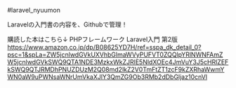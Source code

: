 #laravel_nyuumon

Laravelの入門書の内容を、Githubで管理！

購読した本はこちら↓
PHPフレームワーク Laravel入門 第2版
https://www.amazon.co.jp/dp/B08625YD7H/ref=sspa_dk_detail_0?psc=1&spLa=ZW5jcnlwdGVkUXVhbGlmaWVyPUFVT0ZQQlpYRlNWNFAmZW5jcnlwdGVkSWQ9QTA1NDE3MzkxWkZJRlE5NldXOEc4JmVuY3J5cHRlZEFkSWQ9QTJRMDhPNUZDUzM2Q08md2lkZ2V0TmFtZT1zcF9kZXRhaWwmYWN0aW9uPWNsaWNrUmVkaXJlY3QmZG9Ob3RMb2dDbGljaz10cnVl
